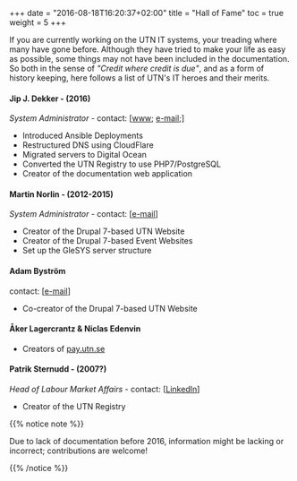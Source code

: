 +++
date = "2016-08-18T16:20:37+02:00"
title = "Hall of Fame"
toc = true
weight = 5
+++

If you are currently working on the UTN IT systems, your treading where many
have gone before. Although they have tried to make your life as easy as
possible, some things may not have been included in the documentation. So both
in the sense of *"Credit where credit is due"*, and as a form of history
keeping, here follows a list of UTN's IT heroes and their merits.

#### Jip J. Dekker - (2016)
*System Administrator* - contact: \[[www](https://jip.dekker.li/);
[e-mail](mailto:jip@dekker.li);\]

- Introduced Ansible Deployments
- Restructured DNS using CloudFlare
- Migrated servers to Digital Ocean
- Converted the UTN Registry to use PHP7/PostgreSQL
- Creator of the documentation web application

#### Martin Norlin - (2012-2015)
*System Administrator* - contact: \[[e-mail](mailto:martin.norlin@utn.se)\]

- Creator of the Drupal 7-based UTN Website
- Creator of the Drupal 7-based Event Websites
- Set up the GleSYS server structure

#### Adam Byström
contact: \[[e-mail](mailto:adam.bystrom@uppstuk.se)\]

- Co-creator of the Drupal 7-based UTN Website

#### Åker Lagercrantz & Niclas Edenvin

- Creators of [pay.utn.se](https://pay.utn.se/)

#### Patrik Sternudd - (2007?)
*Head of Labour Market Affairs* - contact: \[[LinkedIn](http://se.linkedin.com/in/psternudd)\]

- Creator of the UTN Registry

{{% notice note %}}

Due to lack of documentation before 2016, information might be lacking or
incorrect; contributions are welcome!

{{% /notice %}}
